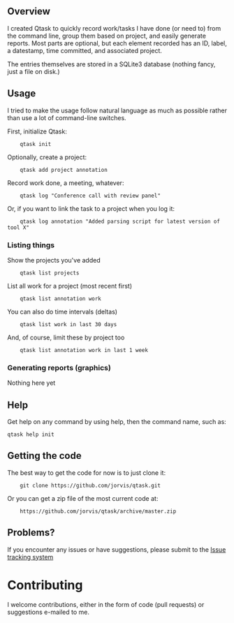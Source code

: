 ## Overview

I created Qtask to quickly record work/tasks I have done (or need to) from the command line, group them based on project, and easily generate reports.  Most parts are optional, but each element recorded has an ID, label, a datestamp, time committed, and associated project.

The entries themselves are stored in a SQLite3 database (nothing fancy, just a file on disk.)


## Usage

I tried to make the usage follow natural language as much as possible rather than use a lot of command-line switches.

First, initialize Qtask:

```
    qtask init
```

Optionally, create a project:

```
    qtask add project annotation
```

Record work done, a meeting, whatever:

```
    qtask log "Conference call with review panel"
```

Or, if you want to link the task to a project when you log it:

```
    qtask log annotation "Added parsing script for latest version of tool X"
```

### Listing things

Show the projects you've added

```
    qtask list projects
```

List all work for a project (most recent first)

```
    qtask list annotation work
```

You can also do time intervals (deltas)

```
    qtask list work in last 30 days
```

And, of course, limit these by project too

```
    qtask list annotation work in last 1 week
```

### Generating reports (graphics)

Nothing here yet


## Help

Get help on any command by using help, then the command name, such as:

```
qtask help init
```


## Getting the code

The best way to get the code for now is to just clone it:

```
    git clone https://github.com/jorvis/qtask.git
```

Or you can get a zip file of the most current code at:

```
    https://github.com/jorvis/qtask/archive/master.zip
```

## Problems?

If you encounter any issues or have suggestions,  please submit to the [Issue tracking system](https://github.com/jorvis/qtask/issues)


Contributing
============

I welcome contributions, either in the form of code (pull requests) or suggestions e-mailed to me.
